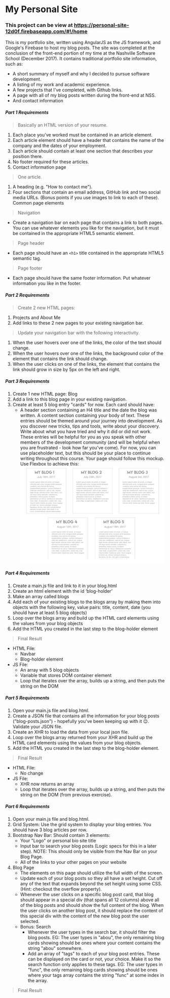 # My Personal Site
### This project can be view at https://personal-site-12d0f.firebaseapp.com/#!/home

This is my portfolio site, written using AngularJS as the JS framework, and Google's Firebase to host my blog posts. The site was completed at the conclusion of the front-end portion of my time at the Nashville Software School (December 2017). It contains traditional portfolio site information, such as: 
- A short summary of myself and why I decided to pursue software development.
- A listing of my work and academic experience.
- A few projects that I've completed, with Github links.
- A page with all of my blog posts written during the front-end at NSS.
- And contact information



##### Part 1 Requirements
> Basically an HTML version of your resume.

1. Each place you've worked must be contained in an article element.
1. Each article element should have a header that contains the name of the company and the dates of your employment.
1. Each article should contain at least one section that describes your position there.
1. No footer required for these articles.
1. Contact information page
> One article.
1. A heading (e.g. "How to contact me").
1. Four sections that contain an email address, GitHub link and two social media URLs. (Bonus points if you use images to link to each of these).
Common page elements

> Navigation

* Create a navigation bar on each page that contains a link to both pages. You can use whatever elements you like for the navigation, but it must be contained in the appropriate HTML5 semantic element.

> Page header

* Each page should have an `<h1>` title contained in the appropriate HTML5 semantic tag.

> Page footer

* Each page should have the same footer information. Put whatever information you like in the footer.

##### Part 2 Requirements
> Create 2 new HTML pages: 
1. Projects and About Me
2. Add links to these 2 new pages to your existing navigation bar.
> Update your navigation bar with the following interactivity.
1. When the user hovers over one of the links, the color of the text should change.
1. When the user hovers over one of the links, the background color of the element that contains the link should change.
1. When the user clicks on one of the links, the element that contains the link should grow in size by 5px on the left and right.

##### Part 3 Requirements
1. Create 1 new HTML page: Blog
1. Add a link to this blog page in your existing navigation.
1. Create at least 5 blog entry "cards" for now. Each card should have:
	* A header section containing an H4 title and the date the blog was written.
A content section containing your body of text. These entries should be themed around your journey into development. As you discover new tricks, tips and tools, write about your discovery. Write about what you have tried and why it did or did not work. These entries will be helpful for you as you speak with other members of the development community (and will be helpful when you are frustrated - look how far you've come). For now, you can use placeholder text, but this should be your place to continue writing throughout this course.
Your page should follow this mockup. Use Flexbox to achieve this:
![blog page screenshot](blogScreenShot.png)

##### Part 4 Requirements
1. Create a main.js file and link to it in your blog.html
1. Create an html element with the id ‘blog-holder’
1. Make an array called blogs
1. Add each of your existing blogs to the blogs array by making them into objects with the following key, value pairs: title, content, date (you should have at least 5 blog objects)
1. Loop over the blogs array and build up the HTML card elements using the values from your blog objects
1. Add the HTML you created in the last step to the blog-holder element
> Final Result

- HTML File:
	- Navbar
	- Blog-holder element
- JS File:
	- An array with 5 blog objects
	- Variable that stores DOM container element
	- Loop that iterates over the array, builds up a string, and then puts the string on the DOM

##### Part 5 Requirements
1. Open your main.js file and blog.html.
1. Create a JSON file that contains all the information for your blog posts ("blog-posts.json") - hopefully you've been keeping up with it 😉. Validate your JSON file.
1. Create an XHR to load the data from your local json file.
1. Loop over the blogs array returned from your XHR and build up the HTML card elements using the values from your blog objects.
1. Add the HTML you created in the last step to the blog-holder element.

> Final Result

- HTML File:
	- No change
- JS File:
	- XHR now returns an array
	- Loop that iterates over the array, builds up a string, and then puts the string on the DOM (from previous exercise).

##### Part 6 Requirements
1. Open your main.js file and blog.html.
1. Grid System: Use the grid system to display your blog entries. You should have 3 blog articles per row.
1. Bootstrap Nav Bar: Should contain 3 elements:
	* Your "Logo" or personal bio site title
	* Input bar to search your blog posts (Logic specs for this in a later step). NOTE: This should only be visible from the Nav Bar on your Blog Page.
	* All of the links to your other pages on your website
1. Blog Page
	* The elements on this page should utilize the full width of the screen.
	* Update each of your blog posts so they all have a set height. Cut off any of the text that expands beyond the set height using some CSS. (Hint: checkout the overflow property).
	* Whenever the user clicks on a specific blog post card, that blog should appear in a special div (that spans all 12 columns) above all of the blog posts and should show the full content of the blog. When the user clicks on another blog post, it should replace the content of this special div with the content of the new blog post the user selected.
	- Bonus: Search
		* Whenever the user types in the search bar, it should filter the blog posts. EG: The user types in "abou", the only remaining blog cards showing should be ones where your content contains the string "abou" somewhere.
		* Add an array of "tags" to each of your blog post entries. These can be displayed on the card or not, your choice. Make it so the search function only applies to these tags. EG: The user types in "func", the only remaining blog cards showing should be ones where your tags array contains the string "func" at some index in the array.

> Final Result



